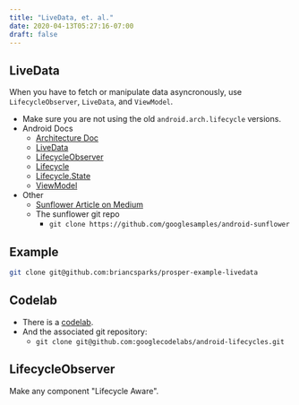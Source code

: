 ```yaml
---
title: "LiveData, et. al."
date: 2020-04-13T05:27:16-07:00
draft: false
---
```


## LiveData

When you have to fetch or manipulate data asyncronously, use `LifecycleObserver`, `LiveData`,
and `ViewModel`.

* Make sure you are not using the old `android.arch.lifecycle` versions.
* Android Docs
  * [Architecture Doc](https://developer.android.com/topic/libraries/architecture/livedata)
  * [LiveData](https://developer.android.com/reference/androidx/lifecycle/LiveData)
  * [LifecycleObserver](https://developer.android.com/reference/androidx/lifecycle/LifecycleObserver)
  * [Lifecycle](https://developer.android.com/reference/androidx/lifecycle/Lifecycle)
  * [Lifecycle.State](https://developer.android.com/reference/androidx/lifecycle/Lifecycle.State)
  * [ViewModel](https://developer.android.com/reference/androidx/lifecycle/ViewModel)
* Other
  * [Sunflower Article on Medium](https://medium.com/androiddevelopers/introducing-android-sunflower-e421b43fe0c2)
  * The sunflower git repo
    * `git clone https://github.com/googlesamples/android-sunflower`

## Example

```sh
git clone git@github.com:briancsparks/prosper-example-livedata
```

## Codelab

* There is a [codelab](https://codelabs.developers.google.com/codelabs/android-lifecycles/index.html?index=..%2F..%2Findex#4).
* And the associated git repository:
  * `git clone git@github.com:googlecodelabs/android-lifecycles.git`


## LifecycleObserver

Make any component "Lifecycle Aware".

```java

```
